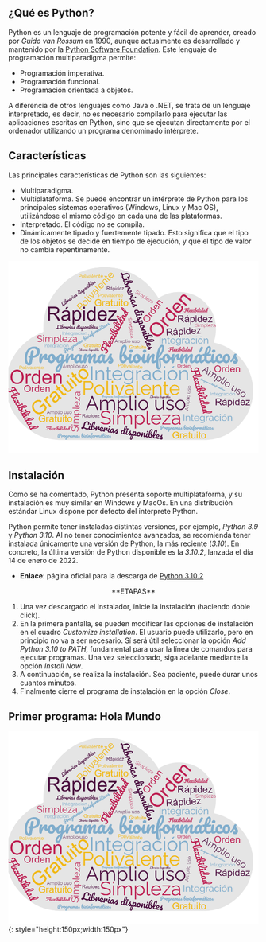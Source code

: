 ## **¿Qué es Python?**
Python es un lenguaje de programación potente y fácil de aprender, creado por *Guido van Rossum* en 1990, aunque actualmente es desarrollado y mantenido por la [Python Software Foundation](https://www.python.org/psf-landing/). Este lenguaje de programación multiparadigma permite: 

* Programación imperativa. 
* Programación funcional. 
* Programación orientada a objetos.

A diferencia de otros lenguajes como Java o .NET, se trata de un lenguaje interpretado, es decir, no es necesario compilarlo para ejecutar las aplicaciones escritas en Python, sino que se ejecutan directamente por el ordenador utilizando un programa denominado intérprete. 

## **Características**
Las principales características de Python son las siguientes:

* Multiparadigma.
* Multiplataforma. Se puede encontrar un intérprete de Python para los principales sistemas operativos (Windows, Linux y Mac OS), utilizándose el mismo código en cada una de las plataformas.
* Interpretado. El código no se compila. 
* Dinámicamente tipado y fuertemente tipado. Esto significa que el tipo de los objetos se decide en tiempo de ejecución, y que el tipo de valor no cambia repentinamente.


![alt text](imagen_nube.png "Title")

## **Instalación**
Como se ha comentado, Python presenta soporte multiplataforma, y su instalación es muy similar en Windows y MacOs. En una distribución estándar Linux dispone por defecto del interprete Python.  

Python permite tener instaladas distintas versiones, por ejemplo, *Python 3.9* y *Python 3.10*. Al no tener conocimientos avanzados, se recomienda tener instalada únicamente una versión de Python, la más reciente (*3.10*). En concreto, la última versión de Python disponible es la *3.10.2*, lanzada el día 14 de enero de 2022. 

* **Enlace**: página oficial para la descarga de [Python 3.10.2](https://www.python.org/downloads/)


<center>
**ETAPAS**
</center>

1. Una vez descargado el instalador, inicie la instalación (haciendo doble click).
2. En la primera pantalla, se pueden modificar las opciones de instalación en el cuadro *Customize installation*. El usuario puede utilizarlo, pero en principio no va a ser necesario. Sí será útil seleccionar la opción *Add Python 3.10 to PATH*, fundamental para usar la línea de comandos para ejecutar programas. Una vez seleccionado, siga adelante mediante la opción *Install Now*.
3. A continuación, se realiza la instalación. Sea paciente, puede durar unos cuantos minutos.
4. Finalmente cierre el programa de instalación en la opción *Close*. 

## **Primer programa: Hola Mundo**

![illo](imagen_nube.png){: style="height:150px;width:150px"}






